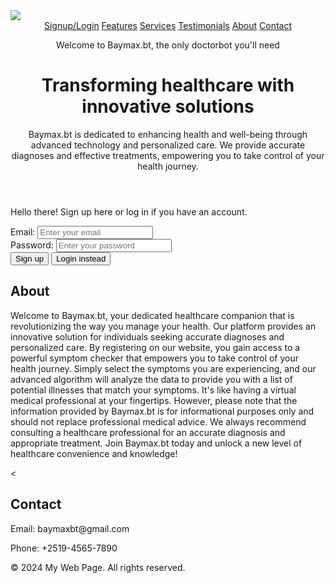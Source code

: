 <!DOCTYPE html>
<html lang="en">
<head>
  <meta charset="UTF-8">
  <meta name="viewport" content="width=device-width, initial-scale=1.0">
  <title>Baymax Symptom Checker</title>
  <link rel="stylesheet" href="{{ url_for('static', filename='website.css') }}">  </head>
<script src="{{ url_for('static', filename='website.js') }}"></script>
<img src="{{ url_for('static', filename='image/nurse1.jpg') }}">
    <script src="https://code.jquery.com/jquery-3.6.0.min.js"></script>
  <style>
  </style>
</head>
<body>
  <header class="container">
    <nav class="navbar">
      <a href="#">Signup/Login</a>
      <a href="#">Features</a>
      <a href="#">Services</a>
      <a href="#">Testimonials</a>
      <a href="#">About</a>
      <a href="#">Contact</a>
    </nav>
      <p class="big-red-text">Welcome to Baymax.bt, the only doctorbot you'll need</p>
    <div class="hero">
      <h1>Transforming healthcare with innovative solutions</h1>
      <p>Baymax.bt is dedicated to enhancing health and well-being through advanced technology and personalized care. We provide accurate diagnoses and effective treatments, empowering you to take control of your health journey.</p>
    </div>
  </header>

  <main class="container">
    <section class="signup-form">
      <p class="greeting">Hello there! Sign up here or log in if you have an account.</p>
      <form action="#">
        <div class="input-field">
          <label for="email">Email:</label>
          <input type="email" id="email" placeholder="Enter your email">
        </div>
        <div class="input-field">
          <label for="password">Password:</label>
          <input type="password" id="password" placeholder="Enter your password">
        </div>
        <div class="button-group">
          <button class="btn-signup">Sign up</button>
          <button class="btn-login">Login instead</button>
        </div>
        <script>


        </script>
      </form>
      <img src="image/long picture.jpg" alt="animated illustration" class="a man surrounded by doctors">
    </section>

    <section class="services">
      <div class="service">
        <img src="image/nurse1.jpg" alt="women nurse">
        <p>Health bot - Customized Treatment Plans</p>
      </div>
      <div class="service">
        <img src="image/nurse2.jpg" alt="a doctor standing">
        <p>Expert Medical Professional Bot</p>
      </div>
      <div class="service">
        <img src="image/nurse3.jpg" alt="girl running">
        <p>Advanced Diagnostics & Precision Care</p>
      </div>
    </section>

    <section id="symptom-checker">
      <h1>Baymax Symptom Checker</h1>
      <p>Select your symptoms to get a list of potentially related illnesses. **Disclaimer:** This is for informational purposes only. Always consult a healthcare professional for diagnosis and treatment.</p>

      <p class="not-signed-up">**Please sign up or log in to use the symptom checker.**</p>
    <div class="symptom-category">
        <h3>General</h3>
        <label><input type="checkbox" name="general" value="fever"> Fever</label>
        <label><input type="checkbox" name="general" value="fatigue"> Fatigue</label>
        <label><input type="checkbox" name="general" value="malaise"> Malaise</label>
        <label><input type="checkbox" name="general" value="weight loss"> Weight Loss</label>
        <label><input type="checkbox" name="general" value="night sweats"> Night Sweats</label>
    </div>

    <div class="symptom-category">
        <h3>Respiratory</h3>
        <label><input type="checkbox" name="respiratory" value="cough"> Cough</label>
        <label><input type="checkbox" name="respiratory" value="shortness of breath"> Shortness of Breath</label>
        <label><input type="checkbox" name="respiratory" value="sore throat"> Sore Throat</label>
        <label><input type="checkbox" name="respiratory" value="chest pain"> Chest Pain</label>
        <label><input type="checkbox" name="respiratory" value="wheezing"> Wheezing</label>
    </div>

      <div class="symptom-category">
        <h3>Cardiovascular</h3>
        <label><input type="checkbox" name="cardiovascular" value="chest pain"> Chest Pain</label>
        <label><input type="checkbox" name="cardiovascular" value="shortness of breath"> Shortness of Breath</label>
        <label><input type="checkbox" name="cardiovascular" value="palpitations"> Palpitations</label>
    </div>

      <div class="symptom-category">
        <h3>Neurological</h3>
        <label><input type="checkbox" name="neurological" value="headache"> Headache</label>
        <label><input type="checkbox" name="neurological" value="dizziness"> Dizziness</label>
        <label><input type="checkbox" name="neurological" value="confusion"> Confusion</label>
    </div>


    <div class="related-illness">
        <h3>Stroke</h3>
        <label><input type="checkbox" name="stroke" value="sudden numbness"> Sudden numbness or weakness</label>
        <label><input type="checkbox" name="stroke" value="confusion"> Confusion</label>
        <label><input type="checkbox" name="stroke" value="trouble speaking"> Trouble speaking</label>
        <label><input type="checkbox" name="stroke" value="trouble walking"> Trouble walking</label>
    </div>

         <div class="symptom-category">
        <h3>Dermatological</h3>
        <label><input type="checkbox" name="dermatological" value="rash"> Rash</label>
        <label><input type="checkbox" name="dermatological" value="itching"> Itching</label>
        <label><input type="checkbox" name="dermatological" value="skin lesions"> Skin Lesions</label>
    </div>


    <div class="related-illness">
        <h3>Eczema</h3>
        <label><input type="checkbox" name="eczema" value="itching"> Itching</label>
        <label><input type="checkbox" name="eczema" value="rash"> Rash</label>
        <label><input type="checkbox" name="eczema" value="dry skin"> Dry Skin</label>
    </div>

    <div class="related-illness">
        <h3>Malaria</h3>
        <label><input type="checkbox" name="malaria" value="headache"> Headache</label>
        <label><input type="checkbox" name="malaria" value="fever"> Fever</label>
        <label><input type="checkbox" name="malaria" value="chills"> Chills</label>
        <label><input type="checkbox" name="malaria" value="sweating"> Sweating</label>
    </div>

    <div class="related-illness">
        <h3>Common cold</h3>
        <label><input type="checkbox" name="common cold" value="cough"> Cough</label>
        <label><input type="checkbox" name="common cold" value="sore throat"> Sore Throat</label>
        <label><input type="checkbox" name="common cold" value="runny nose"> Runny Nose</label>
        <label><input type="checkbox" name="common cold" value="congestion"> Congestion</label>
    </div>

     <div class="related-illness">
        <h3>Heart Disease</h3>
        <label><input type="checkbox" name="heart disease" value="chest pain"> Chest Pain</label>
        <label><input type="checkbox" name="heart disease" value="shortness of breath"> Shortness of Breath</label>
        <label><input type="checkbox" name="heart disease" value="fatigue"> Fatigue</label>
    </div>
           <form id="symptomsForm">
  <button type="submit">Submit Symptoms</button>
</form>
<div id="waitingModal" class="modal">
  <div class="modal-content">
    <p>Processing your request...</p>
  </div>
</div>
<span id="loadingSpinner" style="display: none;"><i class="fa fa-spinner fa-spin"></i></span>
<h2>Response from Baymax:</h2>
<div id="baymax-response" class="baymax-response-box">
  <span class="baymax-text"></span>
</div>
    </section>

        <meta charset="UTF-8">
  <meta name="viewport" content="width=device-width, initial-scale=1.0">
  <title>My Web Page</title>
  <link rel="stylesheet" href="website.css">
  <script src="website.js"></script>
  <style>
  </style>
</head>
<body>

  <main class="container">
    <section>
           <h2>About</h2>
      <p>Welcome to Baymax.bt, your dedicated healthcare companion that is revolutionizing the way you manage your
        health. Our platform provides an innovative solution for individuals seeking accurate diagnoses and personalized
        care. By registering on our website, you gain access to a powerful symptom checker that empowers you to take
        control of your health journey. Simply select the symptoms you are experiencing, and our advanced algorithm will
        analyze the data to provide you with a list of potential illnesses that match your symptoms. It's like having a
        virtual medical professional at your fingertips. However, please note that the information provided by Baymax.bt
        is for informational purposes only and should not replace professional medical advice. We always recommend
        consulting a healthcare professional for an accurate diagnosis and appropriate treatment. Join Baymax.bt today
        and unlock a new level of healthcare convenience and knowledge!</p>
      <p>
        <</section>
    <section>
      <h2>Contact</h2>
      <p>Email: baymaxbt@gmail.com</p>
      <p>Phone: +2519-4565-7890</p>
    </section>
  </main>

  <footer class="container">
    <p>&copy; 2024 My Web Page. All rights reserved.</p>
  </footer>
</body>
  </main>
</html>
